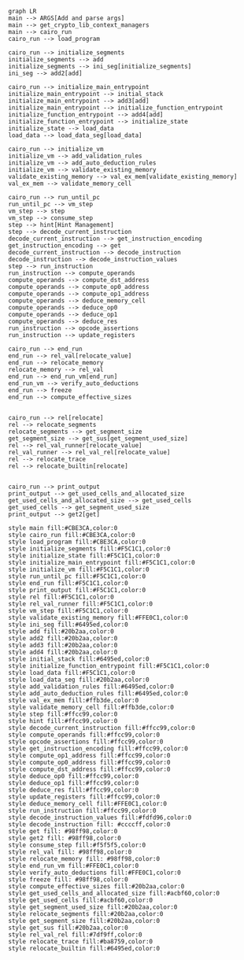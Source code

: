    graph LR
    main --> ARGS[Add and parse args]
    main --> get_crypto_lib_context_managers
    main --> cairo_run
    cairo_run --> load_program
 
    cairo_run --> initialize_segments
    initialize_segments --> add
    initialize_segments --> ini_seg[initialize_segments]
    ini_seg --> add2[add]

    cairo_run --> initialize_main_entrypoint
    initialize_main_entrypoint --> initial_stack
    initialize_main_entrypoint --> add3[add]
    initialize_main_entrypoint --> initialize_function_entrypoint
    initialize_function_entrypoint --> add4[add]
    initialize_function_entrypoint --> initialize_state
    initialize_state --> load_data 
    load_data --> load_data_seg[load_data]
    
    cairo_run --> initialize_vm
    initialize_vm --> add_validation_rules
    initialize_vm --> add_auto_deduction_rules
    initialize_vm --> validate_existing_memory
    validate_existing_memory --> val_ex_mem[validate_existing_memory]
    val_ex_mem --> validate_memory_cell
    
    cairo_run --> run_until_pc
    run_until_pc --> vm_step
    vm_step --> step
    vm_step --> consume_step
    step --> hint[Hint Management]
    step --> decode_current_instruction
    decode_current_instruction --> get_instruction_encoding
    get_instruction_encoding --> get
    decode_current_instruction --> decode_instruction
    decode_instruction --> decode_instruction_values
    step --> run_instruction
    run_instruction --> compute_operands
    compute_operands --> compute_dst_address
    compute_operands --> compute_op0_address
    compute_operands --> compute_op1_address
    compute_operands --> deduce_memory_cell
    compute_operands --> deduce_op0
    compute_operands --> deduce_op1
    compute_operands --> deduce_res
    run_instruction --> opcode_assertions
    run_instruction --> update_registers

    cairo_run --> end_run
    end_run --> rel_val[relocate_value]
    end_run --> relocate_memory
    relocate_memory --> rel_val
    end_run --> end_run_vm[end_run]
    end_run_vm --> verify_auto_deductions
    end_run --> freeze
    end_run --> compute_effective_sizes


    cairo_run --> rel[relocate]
    rel --> relocate_segments
    relocate_segments --> get_segment_size
    get_segment_size --> get_sus[get_segment_used_size]
    rel --> rel_val_runner[relocate_value]
    rel_val_runner --> rel_val_rel[relocate_value]
    rel --> relocate_trace
    rel --> relocate_builtin[relocate]
    

    cairo_run --> print_output
    print_output --> get_used_cells_and_allocated_size
    get_used_cells_and_allocated_size --> get_used_cells
    get_used_cells --> get_segment_used_size
    print_output --> get2[get]

    style main fill:#CBE3CA,color:0
    style cairo_run fill:#CBE3CA,color:0
    style load_program fill:#CBE3CA,color:0
    style initialize_segments fill:#F5C1C1,color:0
    style initialize_state fill:#F5C1C1,color:0
    style initialize_main_entrypoint fill:#F5C1C1,color:0
    style initialize_vm fill:#F5C1C1,color:0
    style run_until_pc fill:#F5C1C1,color:0
    style end_run fill:#F5C1C1,color:0
    style print_output fill:#F5C1C1,color:0
    style rel fill:#F5C1C1,color:0
    style rel_val_runner fill:#F5C1C1,color:0
    style vm_step fill:#F5C1C1,color:0
    style validate_existing_memory fill:#FFE0C1,color:0
    style ini_seg fill:#6495ed,color:0
    style add fill:#20b2aa,color:0
    style add2 fill:#20b2aa,color:0
    style add3 fill:#20b2aa,color:0
    style add4 fill:#20b2aa,color:0
    style initial_stack fill:#6495ed,color:0
    style initialize_function_entrypoint fill:#F5C1C1,color:0
    style load_data fill:#F5C1C1,color:0
    style load_data_seg fill:#20b2aa,color:0
    style add_validation_rules fill:#6495ed,color:0
    style add_auto_deduction_rules fill:#6495ed,color:0
    style val_ex_mem fill:#ffb3de,color:0
    style validate_memory_cell fill:#ffb3de,color:0
    style step fill:#ffcc99,color:0
    style hint fill:#ffcc99,color:0
    style decode_current_instruction fill:#ffcc99,color:0
    style compute_operands fill:#ffcc99,color:0
    style opcode_assertions fill:#ffcc99,color:0
    style get_instruction_encoding fill:#ffcc99,color:0
    style compute_op1_address fill:#ffcc99,color:0
    style compute_op0_address fill:#ffcc99,color:0
    style compute_dst_address fill:#ffcc99,color:0
    style deduce_op0 fill:#ffcc99,color:0
    style deduce_op1 fill:#ffcc99,color:0
    style deduce_res fill:#ffcc99,color:0
    style update_registers fill:#ffcc99,color:0
    style deduce_memory_cell fill:#FFE0C1,color:0
    style run_instruction fill:#ffcc99,color:0
    style decode_instruction_values fill:#fdfd96,color:0
    style decode_instruction fill: #ccccff,color:0
    style get fill: #98ff98,color:0
    style get2 fill: #98ff98,color:0
    style consume_step fill:#f5f5f5,color:0
    style rel_val fill: #98ff98,color:0
    style relocate_memory fill: #98ff98,color:0
    style end_run_vm fill:#FFE0C1,color:0
    style verify_auto_deductions fill:#FFE0C1,color:0
    style freeze fill: #98ff98,color:0
    style compute_effective_sizes fill:#20b2aa,color:0
    style get_used_cells_and_allocated_size fill:#acbf60,color:0
    style get_used_cells fill:#acbf60,color:0
    style get_segment_used_size fill:#20b2aa,color:0
    style relocate_segments fill:#20b2aa,color:0
    style get_segment_size fill:#20b2aa,color:0
    style get_sus fill:#20b2aa,color:0
    style rel_val_rel fill:#7df9ff,color:0
    style relocate_trace fill:#ba8759,color:0
    style relocate_builtin fill:#6495ed,color:0

